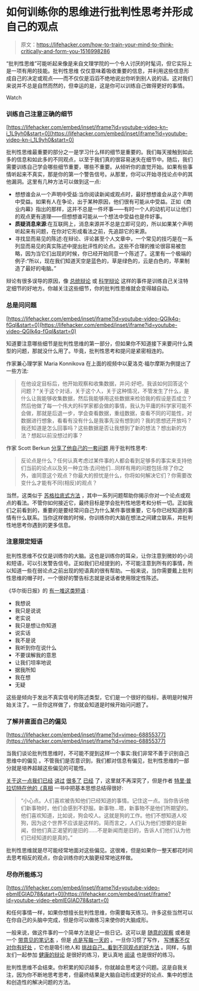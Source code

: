 # 如何训练你的思维进行批判性思考并形成自己的观点

> 原文：<https://lifehacker.com/how-to-train-your-mind-to-think-critically-and-form-you-1516998286>

“批判性思维”可能听起来像是来自文理学院的一个令人讨厌的时髦词，但它实际上是一项有用的技能。批判性思维 仅仅意味着吸收重要的信息，并利用这些信息形成自己的决定或观点——而不仅仅是滔滔不绝地说出你听到别人说的话。这对我们来说并不总是自然而然的，但幸运的是，这是你可以训练自己做得更好的事情。

Watch

### 训练自己注意正确的细节

 [https://lifehacker.com/embed/inset/iframe?id=youtube-video-kn-i_1L9yh0&start=0](https://lifehacker.com/embed/inset/iframe?id=youtube-video-kn-i_1L9yh0&start=0) 

批判性思维最重要的部分之一是学习什么样的细节是重要的。我们每天接触到如此多的信息和如此多的不同观点，以至于我们真的很容易迷失在细节中。随后，我们需要训练自己学会哪些细节重要，哪些不重要。从倾听你的直觉开始。如果有些事情听起来不真实，那是你的第一个警告信号。从那里，你可以开始寻找论点中的其他漏洞。这里有几种方法可以做到这一点:

*   想想谁会从一个声明中受益:当你阅读新闻或观点时，最好想想谁会从这个声明中受益。如果有人在争论，出于某种原因，他们很有可能从中受益。正如《商业内幕》指出的那样，这并不总是一件坏事——有时一个人的动机可以让他们的观点更有道理——但想想谁可能从一个想法中受益也是件好事。
*   **质疑消息来源**:在互联网上，消息来源并不总是立即可见的，所以如果某个声明听起来有问题，在你对它形成看法之前，先追踪它的来源。
*   寻找显而易见的陈述:在辩论、评论甚至个人文章中，一个常见的技巧是在一系列显而易见的真实陈述中提出批评性的论点。这些不合理的推论很容易被忽略，因为当它们出现的时候，你已经开始同意一个陈述了。这里有一个极端的例子:“所以，现在我们知道天空是蓝色的，草是绿色的，云是白色的，苹果制造了最好的电脑。”

辩论有很多误导的原因，像 [总统辩论](https://lifehacker.com/how-to-prime-your-bs-detection-skills-before-the-presid-5948535) 或 [科学辩论](http://www.youtube.com/watch?v=z6kgvhG3AkI) 这样的事件是训练自己关注特定细节的好地方。你越关注这些细节，你的批判性思维就会变得越自动。

### 总是问问题

 [https://lifehacker.com/embed/inset/iframe?id=youtube-video-QGIk4q-fGqI&start=0](https://lifehacker.com/embed/inset/iframe?id=youtube-video-QGIk4q-fGqI&start=0) 

知道要注意哪些细节是批判性思维的第一部分，但如果你不知道接下来要问什么类型的问题，那就没什么用了。毕竟，批判性思考和提问是紧密相连的。

作家兼心理学家 Maria Konnikova 在上面的视频中以夏洛克·福尔摩斯为例提出了一些方法:

> 在他设定目标后，他开始观察和收集数据，并问:好吧，我该如何回答这个问题？“关于这个对话，关于这个人，关于这种情况，不管发生了什么，是什么让我能够收集数据，然后我能够用这些数据来检验我的假设是否成立？然后他做了每一个伟大的科学家都会做的事情，我认为平庸的科学家可能不会做，那就是后退一步，学会查看数据，重组数据，查看不同的可能性，对数据进行想象，看看有没有什么是我事先没有想到的？我的思想还开放吗？我还知道是怎么回事吗？这些数据是否让我想到了新的想法？想出新的方法？想起以前没想过的事？

作家 Scott Berkun [分享了他自己的一套问题](http://scottberkun.com/essays/53-how-to-detect-bullshit/) 用于批判性思考:

> 反论点是什么？任何认真考虑过某件事的人都会看到足够多的事实来支持他们当前的论点以及另一种立场:去问他们...同样有用的问题包括:除了你之外，谁同意这个观点？你最大的担忧是什么，你将如何解决它们？你需要改变什么才能有不同(相反)的观点？

当然，这类似于 [苏格拉底式方法](http://en.wikipedia.org/wiki/Socratic_method) ，其中一系列问题帮助你揭示你对一个论点或观点的看法。不管你如何接近它，最终目标是学会批判性地思考和分析一切。正如我们之前看到的，重要的是要经常问自己为什么某件事很重要，它与你已经知道的事情有什么联系。当你这样做的时候，你训练你的大脑在想法之间建立联系，并批判性地思考你遇到的更多信息。

### 注意限定短语

批判性思维不仅仅是训练你的大脑。这也是训练你的耳朵，让你注意到微妙的小词和短语，可以引发警告信号。正如我们已经提到的，不可能注意到所有的事情，所以知道一些在弱论点之前出现的短语真的很有帮助。一般来说，当你需要戴上批判性思维的帽子时，一个很好的警告标志就是说话者使用限定性陈述。

《华尔街日报》的 [有一堆这类短语](http://online.wsj.com/news/articles/SB10001424052702303802904579332751950927282?mod=WSJ_LifeStyle_Lifestyle_5&mg=reno64-wsj&url=http%3A%2F%2Fonline.wsj.com%2Farticle%2FSB10001424052702303802904579332751950927282.html%3Fmod%3DWSJ_LifeStyle_Lifestyle_5) :

*   我想说
*   我只是说说
*   老实说
*   我只是想让你知道
*   说实话
*   我不是说
*   我听到你在说什么
*   不要误解我的意思
*   让我们坦率地说
*   据我所知
*   我在想
*   无疑

这些是倾向于发出不真实信号的陈述类型，它们是一个很好的指标，表明是时候开始关注了。一旦你这样做了，你就会知道是时候开始问问题了。

### 了解并直面自己的偏见

 [https://lifehacker.com/embed/inset/iframe?id=vimeo-68855377](https://lifehacker.com/embed/inset/iframe?id=vimeo-68855377) 

当我们谈论批判性思维时，不可能不提到这样一个事实:我们非常不善于识别自己思维中的偏见 。不管我们是否意识到，我们都对信息有偏见，批判性思维的一部分就是培养超越这些偏见的可能性。

[关于这一点我们已经](http://lifehacker.com/tag/bias) [讲过](https://lifehacker.com/take-other-people-s-perspective-along-with-their-advice-5923556) [很多了](http://lifehacker.com/how-your-biased-brain-makes-you-a-jerk-online-and-how-1148826951) [已经](http://lifehacker.com/how-to-determine-if-a-controversial-statement-is-scient-5919830) 了，这里就不再深究了，但是作者 [特里·普拉切特在他的《真相](http://en.wikipedia.org/wiki/The_Truth_(novel)) 一书中把基本思想总结得很好:

> “小心点。人们喜欢被告知他们已经知道的事情。记住这一点。当你告诉他们新事物时，他们会感到不舒服。新事物…嗯，新事物不是他们所期望的。他们喜欢知道，比如说，狗会咬人。这就是狗的工作。他们不想知道人咬狗，因为这个世界不应该是这样的。简而言之，人们认为他们想要的是新闻，但他们真正渴望的是旧的……不是新闻而是旧的，告诉人们他们认为他们已经知道的是真的。”

批判性思维就是尽可能经常地面对这些偏见。这很难，但是如果你一整天都花时间去思考相反的观点，你会训练你的大脑更经常地这样做。

### 尽你所能练习

 [https://lifehacker.com/embed/inset/iframe?id=youtube-video-ebmlEGIAD78&start=0](https://lifehacker.com/embed/inset/iframe?id=youtube-video-ebmlEGIAD78&start=0) 

和任何事情一样，如果你想擅长批判性思维，你需要每天练习。许多这些当然可以在你自己的头脑中完成，但是你可以做练习来使你的大脑成形。

一般来说，做这件事的一个简单方法是记一些日记。这可以是 [随意的观察](https://lifehacker.com/improve-your-powers-of-observation-by-taking-field-note-5907620) 或者是一个 [带意见的笔记本](http://lifehacker.com/write-simple-notes-in-your-media-to-remind-you-of-your-5881197) ，但是 [点是写每一天的](http://lifehacker.com/harness-the-mental-creative-and-emotional-benefits-of-5855019) 。一旦你习惯了写作， [写博客不仅对你有好处](http://www.scientificamerican.com/article/the-healthy-type/) ，它也是吸引他人和 [挑战自己，看到不同观点的好方法](http://lifehacker.com/how-to-argue-on-the-internet-without-becoming-a-troll-5943083) 。同样，与朋友们一起参加 [健康的辩论](http://lifehacker.com/the-guidelines-for-a-rational-political-discussion-with-5904594) 是很好的练习，更认真地 [阅读](http://lifehacker.com/how-to-boost-your-reading-comprehension-by-reading-smar-5872944) 也是很好的练习。

批判性思维不会结束。你积累的知识越多，你就越会思考这个问题。这是自我关注，因为你不断地思考思考，但最终结果是大脑自动形成更好的论点、集中的想法和创造性的解决问题的方法。